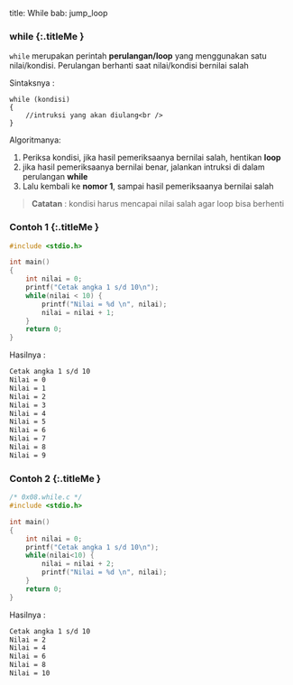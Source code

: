 title: While
bab: jump_loop


### <i class="fa fa-info-circle"></i> while {:.titleMe }
`while` merupakan perintah **perulangan/loop** yang menggunakan satu nilai/kondisi. Perulangan berhanti saat nilai/kondisi bernilai salah

Sintaksnya : 

```
while (kondisi)
{
    //intruksi yang akan diulang<br />
}
```


Algoritmanya:

1. Periksa kondisi, jika hasil pemeriksaanya bernilai salah, hentikan **loop**
2. jika hasil pemeriksaanya bernilai benar, jalankan intruksi di dalam perulangan **while**
3. Lalu kembali ke **nomor 1**, sampai hasil pemeriksaanya bernilai salah

> **Catatan** : kondisi harus mencapai nilai salah agar loop bisa berhenti


### <i class="fa fa-code"></i> Contoh 1 {:.titleMe }

``` c
#include <stdio.h>

int main()
{
    int nilai = 0;
    printf("Cetak angka 1 s/d 10\n");
    while(nilai < 10) {
        printf("Nilai = %d \n", nilai);
        nilai = nilai + 1;
    }
    return 0;
}
```

Hasilnya :

``` bash
Cetak angka 1 s/d 10
Nilai = 0 
Nilai = 1 
Nilai = 2 
Nilai = 3 
Nilai = 4 
Nilai = 5 
Nilai = 6 
Nilai = 7 
Nilai = 8 
Nilai = 9 

```


### <i class="fa fa-code"></i> Contoh 2 {:.titleMe }
 
``` c
/* 0x08.while.c */
#include <stdio.h>

int main()
{
    int nilai = 0;
    printf("Cetak angka 1 s/d 10\n");
    while(nilai<10) {
        nilai = nilai + 2;
        printf("Nilai = %d \n", nilai);
    }
    return 0;
}
```

Hasilnya :

``` bash
Cetak angka 1 s/d 10
Nilai = 2 
Nilai = 4 
Nilai = 6 
Nilai = 8 
Nilai = 10 
```

